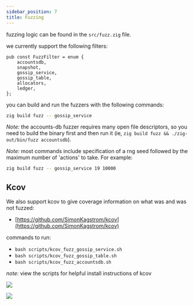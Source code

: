 ```yaml
---
sidebar_position: 7
title: Fuzzing
---
```


fuzzing logic can be found in the `src/fuzz.zig` file.

we currently support the following filters:

```zig
pub const FuzzFilter = enum {
    accountsdb,
    snapshot,
    gossip_service,
    gossip_table,
    allocators,
    ledger,
};
```

you can build and run the fuzzers with the following commands:

```bash
zig build fuzz -- gossip_service
```

*Note:* the accounts-db fuzzer requires many open file descriptors,
so you need to build the binary first and then run it (ie,
`zig build fuzz && ./zig-out/bin/fuzz accountsdb`).

*Note:* most commands include specification of a rng seed followed by the
maximum number of 'actions' to take. For example:

```bash
zig build fuzz -- gossip_service 19 10000
```

## Kcov

We also support kcov to give coverage information on what was and was not fuzzed:
- [https://github.com/SimonKagstrom/kcov](https://github.com/SimonKagstrom/kcov)

commands to run:
- `bash scripts/kcov_fuzz_gossip_service.sh`
- `bash scripts/kcov_fuzz_gossip_table.sh`
- `bash scripts/kcov_fuzz_accountsdb.sh`

*note:* view the scripts for helpful install instructions of kcov

![](/img/2024-07-10-09-39-25.png)

![](/img/2024-07-10-09-39-57.png)
